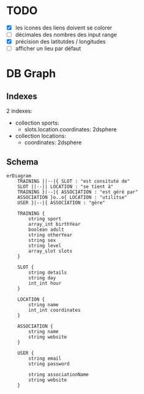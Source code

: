 # TODO

- [x] les icones des liens doivent se colorer
- [ ] décimales des nombres des input range
- [x] précision des latitutdes / longitudes
- [ ] afficher un lieu par défaut

# DB Graph

## Indexes

2 indexes:

- collection sports:
  - slots.location.coordinates: 2dsphere
- collection locations:
  - coordinates: 2dsphere

## Schema

```mermaid
erDiagram
    TRAINING ||--|{ SLOT : "est consituté de"
    SLOT ||--|| LOCATION : "se tient à"
    TRAINING }|--|{ ASSOCIATION : "est géré par"
    ASSOCIATION }o..o{ LOCATION : "utilitse"
    USER }|--|{ ASSOCIATION : "gère"

    TRAINING {
        string sport
        array_int birthYear
        boolean adult
        string otherYear
        string sex
        string level
        array_slot slots
    }

    SLOT {
        string details
        string day
        int_int hour
    }

    LOCATION {
        string name
        int_int coordinates
    }

    ASSOCIATION {
        string name
        string website
    }

    USER {
        string email
        string password

		string associationName
		string website
    }
```
